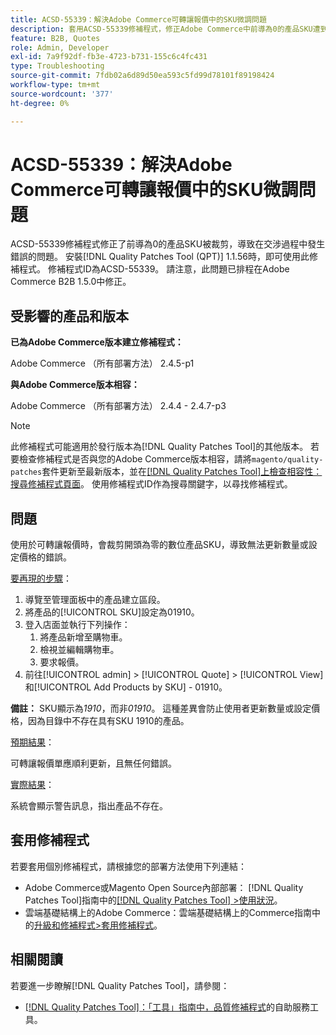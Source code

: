 ```yaml
---
title: ACSD-55339：解決Adobe Commerce可轉讓報價中的SKU微調問題
description: 套用ACSD-55339修補程式，修正Adobe Commerce中前導為0的產品SKU遭到修剪，而造成交涉錯誤的問題。
feature: B2B, Quotes
role: Admin, Developer
exl-id: 7a9f92df-fb3e-4723-b731-155c6c4fc431
type: Troubleshooting
source-git-commit: 7fdb02a6d89d50ea593c5fd99d78101f89198424
workflow-type: tm+mt
source-wordcount: '377'
ht-degree: 0%

---
```


# ACSD-55339：解決Adobe Commerce可轉讓報價中的SKU微調問題

ACSD-55339修補程式修正了前導為0的產品SKU被裁剪，導致在交涉過程中發生錯誤的問題。 安裝[!DNL Quality Patches Tool (QPT)] 1.1.56時，即可使用此修補程式。 修補程式ID為ACSD-55339。 請注意，此問題已排程在Adobe Commerce B2B 1.5.0中修正。

## 受影響的產品和版本

**已為Adobe Commerce版本建立修補程式：**

Adobe Commerce （所有部署方法） 2.4.5-p1

**與Adobe Commerce版本相容：**

Adobe Commerce （所有部署方法） 2.4.4 - 2.4.7-p3

>[!NOTE]
>
>此修補程式可能適用於發行版本為[!DNL Quality Patches Tool]的其他版本。 若要檢查修補程式是否與您的Adobe Commerce版本相容，請將`magento/quality-patches`套件更新至最新版本，並在[[!DNL Quality Patches Tool]上檢查相容性：搜尋修補程式頁面](https://experienceleague.adobe.com/tools/commerce-quality-patches/index.html)。 使用修補程式ID作為搜尋關鍵字，以尋找修補程式。

## 問題

使用於可轉讓報價時，會裁剪開頭為零的數位產品SKU，導致無法更新數量或設定價格的錯誤。

<u>要再現的步驟</u>：

1. 導覽至管理面板中的產品建立區段。
1. 將產品的[!UICONTROL SKU]設定為01910。
1. 登入店面並執行下列操作：
   1. 將產品新增至購物車。
   1. 檢視並編輯購物車。
   1. 要求報價。
1. 前往[!UICONTROL admin] > [!UICONTROL Quote] > [!UICONTROL View]和[!UICONTROL Add Products by SKU] - 01910。

**備註：** SKU顯示為&#x200B;*1910*，而非&#x200B;*01910*。 這種差異會防止使用者更新數量或設定價格，因為目錄中不存在具有SKU 1910的產品。

<u>預期結果</u>：

可轉讓報價單應順利更新，且無任何錯誤。

<u>實際結果</u>：

系統會顯示警告訊息，指出產品不存在。

## 套用修補程式

若要套用個別修補程式，請根據您的部署方法使用下列連結：

* Adobe Commerce或Magento Open Source內部部署： [!DNL Quality Patches Tool]指南中的[[!DNL Quality Patches Tool] >使用狀況](/help/tools/quality-patches-tool/usage.md)。
* 雲端基礎結構上的Adobe Commerce：雲端基礎結構上的Commerce指南中的[升級和修補程式>套用修補程式](https://experienceleague.adobe.com/docs/commerce-cloud-service/user-guide/develop/upgrade/apply-patches.html)。


## 相關閱讀

若要進一步瞭解[!DNL Quality Patches Tool]，請參閱：

* [[!DNL Quality Patches Tool]：「工具」指南中，品質修補程式](/help/tools/quality-patches-tool/quality-patches-tool-to-self-serve-quality-patches.md)的自助服務工具。
